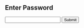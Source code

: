 ## Enter Password

<input type="password" id="password" name="password"/>
<input type="submit" id="enter" value="Submit"/>

